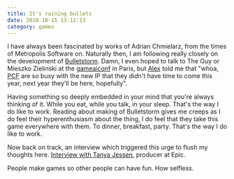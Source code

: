 ```yaml
---
title: It's raining bullets
date: 2010-10-15 13:12:13
category: games
---
```


I have always been fascinated by works of Adrian Chmielarz, from the
times of Metropolis Software on. Naturally then, I am following really
closely on the development of
[Bulletstorm](http://www.bulletstorm.com/). Damn, I even hoped to
talk to The Guy or Mieszko Zielinski at the
[gameaiconf](http://gameaiconf.com/>) in Paris, but
[Alex](http://aigamedev.com/) told me that "whoa,
[PCF](http://www.peoplecanfly.com/) are so busy with the new IP that
they didn't have time to come this year, next year they'll be here,
hopefully".

Having something so deeply embedded in your mind that you're always
thinking of it. While you eat, while you talk, in your sleep. That's the
way I do like to work. Reading about making of Bulletstorm gives me
creeps as I do feel their hyperenthusiasm about the thing, I do feel
that they take this game everywhere with them. To dinner, breakfast,
party. That's the way I do like to work.

Now back on track, an interview which triggered this urge to flush my
thoughts here. [Interview with Tanya Jessen](http://techland.com/2010/10/14/origins-tanya-jessen-lead-producer-on-bulletstorm/),
producer at Epic.

People make games so other people can have fun. How selfless.

